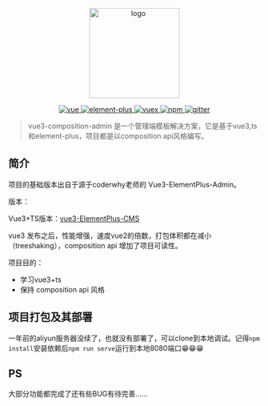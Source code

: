 <p align="center">
  <a href="https://github.com/rcyj-FED/vue3-composition-admin-docs" target="_blank">
    <img width="180" src="https://github.com/rcyj-FED/vue3-composition-admin-docs/blob/main/docs/.vuepress/public/icons/android-chrome-192x192.png" alt="logo">
  </a>
</p>


<p align="center">
  <a href="https://github.com/vuejs/vue">
    <img src="https://img.shields.io/badge/vue-3.2.13-brightgreen.svg" alt="vue">
  </a>
  <a href="https://github.com/element-plus/element-plus">
    <img src="https://img.shields.io/badge/element--plus-2.2.15-blue" alt="element-plus">
  </a>
  <a href="https://github.com/vuejs/vuex">
    <img src="https://img.shields.io/badge/vuex-4.x-brightgreen" alt="vuex">
  </a>
   <a href="https://github.com/npm/npm">
    <img src="https://img.shields.io/badge/npm-8.15.0-blue" alt="npm">
   </a>
   <a href="https://gitter.im/vue3Admin/community">
    <img src="https://badges.gitter.im/Join%20Chat.svg" alt="gitter">
  </a>
</p>


> vue3-composition-admin 是一个管理端模板解决方案，它是基于vue3,ts和element-plus，项目都是以composition api风格编写。
## 简介

项目的基础版本出自于源于coderwhy老师的 Vue3-ElementPlus-Admin。

版本：

Vue3+TS版本：[vue3-ElementPlus-CMS](https://github.com/1798874892/vue3-ts-cms) 

vue3 发布之后，性能增强，速度vue2的倍数，打包体积都在减小（treeshaking），composition api 增加了项目可读性。

项目目的：

- 学习vue3+ts
- 保持 composition api 风格

## 项目打包及其部署

一年前的aliyun服务器没续了，也就没有部署了，可以clone到本地调试。记得`npm install`安装依赖后`npm run serve`运行到本地8080端口😁😁😁

## PS

大部分功能都完成了还有些BUG有待完善……
